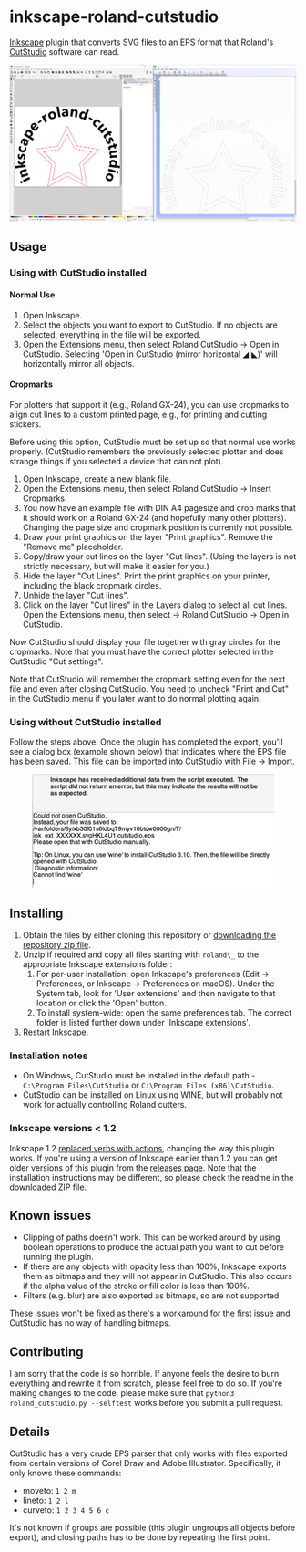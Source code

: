 # inkscape-roland-cutstudio

[Inkscape][] plugin that converts SVG files to an EPS format that Roland's [CutStudio][] software can read.

<p align="center">
    <img alt="Screenshot of Inkscape file and CutStudio output side by side" src="images/plugin-demo.png" width="600"/>
</p>

[Inkscape]: https://www.inkscape.org/
[CutStudio]: https://www.rolanddga.com/products/software/roland-cutstudio-software

## Usage

### Using with CutStudio installed

#### Normal Use

1. Open Inkscape.
2. Select the objects you want to export to CutStudio. If no objects are selected, everything in the file will be exported.
3. Open the Extensions menu, then select Roland CutStudio -> Open in CutStudio. Selecting 'Open in CutStudio (mirror horizontal ◢|◣)' will horizontally mirror all objects.

#### Cropmarks

For plotters that support it (e.g., Roland GX-24), you can use cropmarks to align cut lines to a custom printed page, e.g., for printing and cutting stickers.

Before using this option, CutStudio must be set up so that normal use works properly. (CutStudio remembers the previously selected plotter and does strange things if you selected a device that can not plot).

1. Open Inkscape, create a new blank file.
2. Open the Extensions menu, then select Roland CutStudio -> Insert Cropmarks.
3. You now have an example file with DIN A4 pagesize and crop marks that it should work on a Roland GX-24 (and hopefully many other plotters). Changing the page size and cropmark position is currently not possible.
4. Draw your print graphics on the layer "Print graphics". Remove the "Remove me" placeholder.
5. Copy/draw your cut lines on the layer "Cut lines". (Using the layers is not strictly necessary, but will make it easier for you.)
6. Hide the layer "Cut Lines". Print the print graphics on your printer, including the black cropmark circles.
7. Unhide the layer "Cut lines".
8. Click on the layer "Cut lines" in the Layers dialog to select all cut lines. Open the Extensions menu, then select -> Roland CutStudio -> Open in CutStudio.

Now CutStudio should display your file together with gray circles for the cropmarks. Note that you must have the correct plotter selected in the CutStudio "Cut settings".

Note that CutStudio will remember the cropmark setting even for the next file and even after closing CutStudio. You need to uncheck "Print and Cut" in the CutStudio menu if you later want to do normal plotting again.

### Using without CutStudio installed

Follow the steps above. Once the plugin has completed the export, you'll see a dialog box (example shown below) that indicates where the EPS file has been saved. This file can be imported into CutStudio with File -> Import.

<p align="center">
    <img alt="Dialog box shown when plugin is run and CutStudio is not installed" src="images/no-cutstudio.png" width="425"/>
</p>

## Installing

1. Obtain the files by either cloning this repository or [downloading the repository zip file][zip].
2. Unzip if required and copy all files starting with `roland\_` to the appropriate Inkscape extensions folder:
    1. For per-user installation: open Inkscape's preferences (Edit -> Preferences, or Inkscape -> Preferences on macOS). Under the System tab, look for 'User extensions' and then navigate to that location or click the 'Open' button.
    2. To install system-wide: open the same preferences tab. The correct folder is listed further down under 'Inkscape extensions'.
3. Restart Inkscape.

[zip]: https://github.com/mgmax/inkscape-roland-cutstudio/archive/refs/heads/master.zip

### Installation notes

- On Windows, CutStudio must be installed in the default path - `C:\Program Files\CutStudio` or `C:\Program Files (x86)\CutStudio`.
- CutStudio can be installed on Linux using WINE, but will probably not work for actually controlling Roland cutters.

### Inkscape versions < 1.2

Inkscape 1.2 [replaced verbs with actions][1.2notes], changing the way this plugin works. If you're using a version of Inkscape earlier than 1.2 you can get older versions of this plugin from the [releases page][releases]. Note that the installation instructions may be different, so please check the readme in the downloaded ZIP file.

[1.2notes]: https://wiki.inkscape.org/wiki/index.php/Release_notes/1.2#Command_line
[releases]: https://github.com/mgmax/inkscape-roland-cutstudio/releases

## Known issues

- Clipping of paths doesn't work. This can be worked around by using boolean operations to produce the actual path you want to cut before running the plugin.
- If there are any objects with opacity less than 100%, Inkscape exports them as bitmaps and they will not appear in CutStudio. This also occurs if the alpha value of the stroke or fill color is less than 100%.
- Filters (e.g. blur) are also exported as bitmaps, so are not supported.

These issues won't be fixed as there's a workaround for the first issue and CutStudio has no way of handling bitmaps.

## Contributing

I am sorry that the code is so horrible. If anyone feels the desire to burn everything and rewrite it from scratch, please feel free to do so. If you're making changes to the code, please make sure that `python3 roland_cutstudio.py --selftest` works before you submit a pull request.

## Details

CutStudio has a very crude EPS parser that only works with files exported from certain versions of Corel Draw and Adobe Illustrator. Specifically, it only knows these commands:

- moveto: `1 2 m`
- lineto: `1 2 l`
- curveto: `1 2 3 4 5 6 c`

It's not known if groups are possible (this plugin ungroups all objects before export), and closing paths has to be done by repeating the first point.
